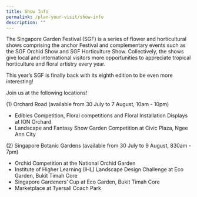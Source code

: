 ```yaml
---
title: Show Info
permalink: /plan-your-visit/show-info
description: ""
---
```

The Singapore Garden Festival (SGF) is a series of flower and horticultural shows comprising the anchor Festival and complementary events such as the SGF Orchid Show and SGF Horticulture Show. Collectively, the shows give local and international visitors more opportunities to appreciate tropical horticulture and floral artistry every year.

This year’s SGF is finally back with its eighth edition to be even more interesting! 

Join us at the following locations!


(1)	Orchard Road (available from 30 July to 7 August, 10am - 10pm)
-	Edibles Competition, Floral competitions and Floral Installation Displays at ION Orchard 
-	Landscape and Fantasy Show Garden Competition at Civic Plaza, Ngee Ann City

(2)	Singapore Botanic Gardens (available from 30 July to 9 August, 830am - 7pm)
-	Orchid Competition at the National Orchid Garden
-	Institute of Higher Learning (IHL) Landscape Design Challenge at Eco Garden, Bukit Timah Core
-	Singapore Gardeners’ Cup at Eco Garden, Bukit Timah Core
-	Marketplace at Tyersall Coach Park
